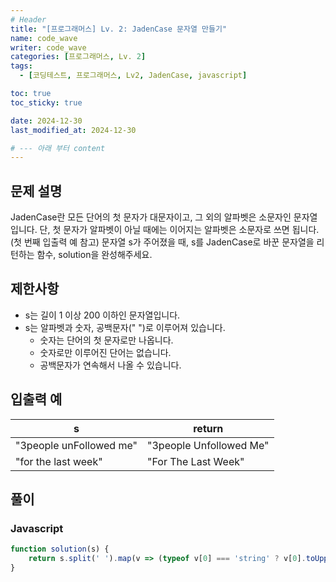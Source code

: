 ```yaml
---
# Header
title: "[프로그래머스] Lv. 2: JadenCase 문자열 만들기"
name: code_wave
writer: code_wave
categories: [프로그래머스, Lv. 2]
tags:
  - [코딩테스트, 프로그래머스, Lv2, JadenCase, javascript]

toc: true
toc_sticky: true

date: 2024-12-30
last_modified_at: 2024-12-30

# --- 아래 부터 content
---
```


## 문제 설명
JadenCase란 모든 단어의 첫 문자가 대문자이고, 그 외의 알파벳은 소문자인 문자열입니다. 단, 첫 문자가 알파벳이 아닐 때에는 이어지는 알파벳은 소문자로 쓰면 됩니다. (첫 번째 입출력 예 참고)
문자열 s가 주어졌을 때, s를 JadenCase로 바꾼 문자열을 리턴하는 함수, solution을 완성해주세요.

## 제한사항
- s는 길이 1 이상 200 이하인 문자열입니다.
- s는 알파벳과 숫자, 공백문자(" ")로 이루어져 있습니다.
    - 숫자는 단어의 첫 문자로만 나옵니다.
    - 숫자로만 이루어진 단어는 없습니다.
    - 공백문자가 연속해서 나올 수 있습니다.

## 입출력 예
| **s**                   | **return**              |
|-------------------------|-------------------------|
| "3people unFollowed me" | "3people Unfollowed Me" |
| "for the last week"     | "For The Last Week"     |

## 풀이
### Javascript
```js
function solution(s) {
    return s.split(' ').map(v => (typeof v[0] === 'string' ? v[0].toUpperCase() + v.toLowerCase().slice(1) : v)).join(' ');
}
```
